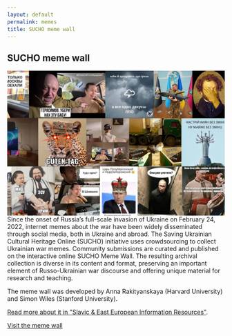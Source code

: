 ```yaml
---
layout: default
permalink: memes
title: SUCHO meme wall
---
```


## SUCHO meme wall

<img src="/assets/images/warmemewall.jpg" style="float:right;">

Since the onset of Russia’s full-scale invasion of Ukraine on February 24, 2022, internet memes about the war have been widely disseminated through social media, both in Ukraine and abroad. The Saving Ukrainian Cultural Heritage Online (SUCHO) initiative uses crowdsourcing to collect Ukrainian war memes. Community submissions are curated and published on the interactive online SUCHO Meme Wall. The resulting archival collection is diverse in its content and format, preserving an important element of Russo-Ukrainian war discourse and offering unique material for research and teaching. 

The meme wall was developed by Anna Rakityanskaya (Harvard University) and Simon Wiles (Stanford University).

[Read more about it in "Slavic & East European Information Resources"](https://doi.org/10.1080/15228886.2023.2169634).

<div class="btn"><a href="https://subscribepage.io/sucho">Visit the meme wall</a></div>